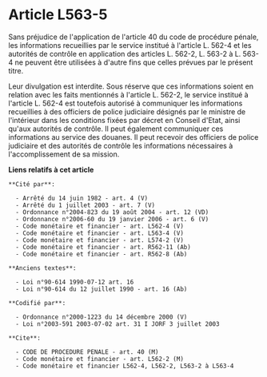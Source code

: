 # Article L563-5

Sans préjudice de l'application de l'article 40 du code de procédure pénale, les informations recueillies par le service
institué à l'article L. 562-4 et les autorités de contrôle en application des articles L. 562-2, L. 563-2 à L. 563-4 ne
peuvent être utilisées à d'autre fins que celles prévues par le présent titre.

Leur divulgation est interdite. Sous réserve que ces informations soient en relation avec les faits mentionnés à l'article L.
562-2, le service institué à l'article L. 562-4 est toutefois autorisé à communiquer les informations recueillies à des
officiers de police judiciaire désignés par le ministre de l'intérieur dans les conditions fixées par décret en Conseil
d'Etat, ainsi qu'aux autorités de contrôle. Il peut également communiquer ces informations au service des douanes. Il peut
recevoir des officiers de police judiciaire et des autorités de contrôle les informations nécessaires à l'accomplissement de
sa mission.

**Liens relatifs à cet article**

	**Cité par**:

	  - Arrêté du 14 juin 1982 - art. 4 (V)
	  - Arrêté du 1 juillet 2003 - art. 7 (V)
	  - Ordonnance n°2004-823 du 19 août 2004 - art. 12 (VD)
	  - Ordonnance n°2006-60 du 19 janvier 2006 - art. 6 (V)
	  - Code monétaire et financier - art. L562-4 (V)
	  - Code monétaire et financier - art. L563-4 (V)
	  - Code monétaire et financier - art. L574-2 (V)
	  - Code monétaire et financier - art. R562-11 (Ab)
	  - Code monétaire et financier - art. R562-8 (Ab)

	**Anciens textes**:

	  - Loi n°90-614 1990-07-12 art. 16
	  - Loi n°90-614 du 12 juillet 1990 - art. 16 (Ab)

	**Codifié par**:

	  - Ordonnance n°2000-1223 du 14 décembre 2000 (V)
	  - Loi n°2003-591 2003-07-02 art. 31 I JORF 3 juillet 2003

	**Cite**:

	  - CODE DE PROCEDURE PENALE - art. 40 (M)
	  - Code monétaire et financier - art. L562-2 (M)
	  - Code monétaire et financier L562-4, L562-2, L563-2 à L563-4
